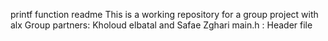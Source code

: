 printf function readme
This is a working repository for a group project with alx
Group partners: Kholoud elbatal and Safae Zghari
main.h : Header file
